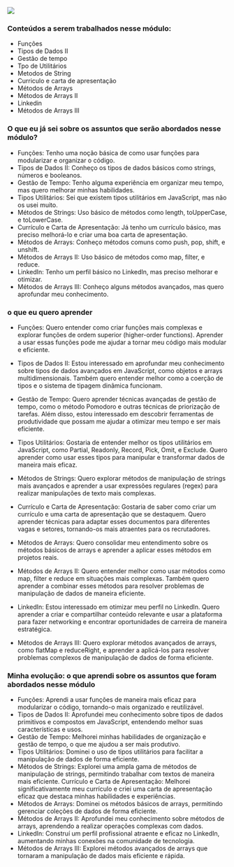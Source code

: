 ![](https://i.imgur.com/xG74tOh.png)

### Conteúdos a serem trabalhados nesse módulo:


- Funções
- Tipos de Dados II
- Gestão de tempo
- Tpo de Utilitários
- Metodos de String
- Curriculo e carta de apresentação
- Métodos de Arrays
- Métodos de Arrays II
- Linkedin
- Métodos de Arrays III
  
### O que eu já sei sobre os assuntos que serão abordados nesse módulo?

- Funções: Tenho uma noção básica de como usar funções para modularizar e organizar o código.
- Tipos de Dados II: Conheço os tipos de dados básicos como strings, números e booleanos.
- Gestão de Tempo: Tenho alguma experiência em organizar meu tempo, mas quero melhorar minhas habilidades.
- Tipos Utilitários: Sei que existem tipos utilitários em JavaScript, mas não os usei muito.
- Métodos de Strings: Uso básico de métodos como length, toUpperCase, e toLowerCase.
- Currículo e Carta de Apresentação: Já tenho um currículo básico, mas preciso melhorá-lo e criar uma boa carta de apresentação.
- Métodos de Arrays: Conheço métodos comuns como push, pop, shift, e unshift.
- Métodos de Arrays II: Uso básico de métodos como map, filter, e reduce.
- LinkedIn: Tenho um perfil básico no LinkedIn, mas preciso melhorar e otimizar.
- Métodos de Arrays III: Conheço alguns métodos avançados, mas quero aprofundar meu conhecimento.

### o que eu quero aprender 

- Funções: Quero entender como criar funções mais complexas e explorar funções de ordem superior (higher-order functions). Aprender a usar essas funções pode me ajudar a tornar meu código mais modular e eficiente.

- Tipos de Dados II: Estou interessado em aprofundar meu conhecimento sobre tipos de dados avançados em JavaScript, como objetos e arrays multidimensionais. Também quero entender melhor como a coerção de tipos e o sistema de tipagem dinâmica funcionam.

- Gestão de Tempo: Quero aprender técnicas avançadas de gestão de tempo, como o método Pomodoro e outras técnicas de priorização de tarefas. Além disso, estou interessado em descobrir ferramentas de produtividade que possam me ajudar a otimizar meu tempo e ser mais eficiente.

- Tipos Utilitários: Gostaria de entender melhor os tipos utilitários em JavaScript, como Partial, Readonly, Record, Pick, Omit, e Exclude. Quero aprender como usar esses tipos para manipular e transformar dados de maneira mais eficaz.

- Métodos de Strings: Quero explorar métodos de manipulação de strings mais avançados e aprender a usar expressões regulares (regex) para realizar manipulações de texto mais complexas.

- Currículo e Carta de Apresentação: Gostaria de saber como criar um currículo e uma carta de apresentação que se destaquem. Quero aprender técnicas para adaptar esses documentos para diferentes vagas e setores, tornando-os mais atraentes para os recrutadores.

- Métodos de Arrays: Quero consolidar meu entendimento sobre os métodos básicos de arrays e aprender a aplicar esses métodos em projetos reais.

- Métodos de Arrays II: Quero entender melhor como usar métodos como map, filter e reduce em situações mais complexas. Também quero aprender a combinar esses métodos para resolver problemas de manipulação de dados de maneira eficiente.

- LinkedIn: Estou interessado em otimizar meu perfil no LinkedIn. Quero aprender a criar e compartilhar conteúdo relevante e usar a plataforma para fazer networking e encontrar oportunidades de carreira de maneira estratégica.

- Métodos de Arrays III: Quero explorar métodos avançados de arrays, como flatMap e reduceRight, e aprender a aplicá-los para resolver problemas complexos de manipulação de dados de forma eficiente.

### Minha evolução: o que aprendi sobre os assuntos que foram abordados nesse módulo

- Funções: Aprendi a usar funções de maneira mais eficaz para modularizar o código, tornando-o mais organizado e reutilizável.
- Tipos de Dados II: Aprofundei meu conhecimento sobre tipos de dados primitivos e compostos em JavaScript, entendendo melhor suas características e usos.
- Gestão de Tempo: Melhorei minhas habilidades de organização e gestão de tempo, o que me ajudou a ser mais produtivo.
- Tipos Utilitários: Dominei o uso de tipos utilitários para facilitar a manipulação de dados de forma eficiente.
- Métodos de Strings: Explorei uma ampla gama de métodos de manipulação de strings, permitindo trabalhar com textos de maneira mais eficiente.
Currículo e Carta de Apresentação: Melhorei significativamente meu currículo e criei uma carta de apresentação eficaz que destaca minhas habilidades e experiências.
- Métodos de Arrays: Dominei os métodos básicos de arrays, permitindo gerenciar coleções de dados de forma eficiente.
- Métodos de Arrays II: Aprofundei meu conhecimento sobre métodos de arrays, aprendendo a realizar operações complexas com dados.
- LinkedIn: Construí um perfil profissional atraente e eficaz no LinkedIn, aumentando minhas conexões na comunidade de tecnologia.
- Métodos de Arrays III: Explorei métodos avançados de arrays que tornaram a manipulação de dados mais eficiente e rápida.
  
